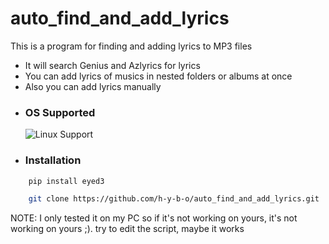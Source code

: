 # auto_find_and_add_lyrics

This is a program for finding and adding lyrics to MP3 files

- It will search Genius and Azlyrics for lyrics
- You can add lyrics of musics in nested folders or albums at once
- Also you can add lyrics manually


* ### OS Supported ###
	![Linux Support](https://img.shields.io/badge/Linux-Support-brightgreen.svg)

* ### Installation ###
```bash
	pip install eyed3

	git clone https://github.com/h-y-b-o/auto_find_and_add_lyrics.git
```

NOTE: I only tested it on my PC so if it's not working on yours, it's not working on yours ;). try to edit the script, maybe it works
